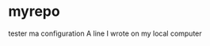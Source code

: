 # myrepo
tester ma configuration
A   l i n e   I   w r o t e   o n   m y   l o c a l   c o m p u t e r  
 